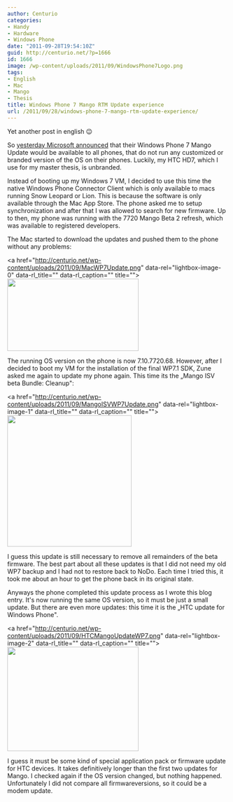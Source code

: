 ```yaml
---
author: Centurio
categories:
- Handy
- Hardware
- Windows Phone
date: "2011-09-28T19:54:10Z"
guid: http://centurio.net/?p=1666
id: 1666
image: /wp-content/uploads/2011/09/WindowsPhone7Logo.png
tags:
- English
- Mac
- Mango
- Thesis
title: Windows Phone 7 Mango RTM Update experience
url: /2011/09/28/windows-phone-7-mango-rtm-update-experience/
---
```

Yet another post in english 😉 

So [yesterday Microsoft announced](http://windowsteamblog.com/windows_phone/b/windowsphone/archive/2011/09/27/windows-phone-7-5-mango-update-begins.aspx) that their Windows Phone 7 Mango Update would be available to all phones, that do not run any customized or branded version of the OS on their phones. Luckily, my HTC HD7, which I use for my master thesis, is unbranded.

Instead of booting up my Windows 7 VM, I decided to use this time the native Windows Phone Connector Client which is only available to macs running Snow Leopard or Lion. This is because the software is only available through the Mac App Store. The phone asked me to setup synchronization and after that I was allowed to search for new firmware. Up to then, my phone was running with the 7720 Mango Beta 2 refresh, which was available to registered developers.  
<!--more-->

  
The Mac started to download the updates and pushed them to the phone without any problems:

<a href="http://centurio.net/wp-content/uploads/2011/09/MacWP7Update.png" data-rel="lightbox-image-0" data-rl\_title="" data-rl\_caption="" title=""><img loading="lazy" src="http://centurio.net/wp-content/uploads/2011/09/MacWP7Update-300x165.png" alt="" title="MacWP7Update" width="300" height="165" class="aligncenter size-medium wp-image-1667" srcset="https://centurio.net/wp-content/uploads/2011/09/MacWP7Update-300x165.png 300w, https://centurio.net/wp-content/uploads/2011/09/MacWP7Update.png 893w" sizes="(max-width: 300px) 100vw, 300px" /></a>

The running OS version on the phone is now 7.10.7720.68. However, after I decided to boot my VM for the installation of the final WP7.1 SDK, Zune asked me again to update my phone again. This time its the &#8222;Mango ISV beta Bundle: Cleanup":

<a href="http://centurio.net/wp-content/uploads/2011/09/MangoISVWP7Update.png" data-rel="lightbox-image-1" data-rl\_title="" data-rl\_caption="" title=""><img loading="lazy" src="http://centurio.net/wp-content/uploads/2011/09/MangoISVWP7Update-284x300.png" alt="" title="MangoISVWP7Update" width="284" height="300" class="aligncenter size-medium wp-image-1668" srcset="https://centurio.net/wp-content/uploads/2011/09/MangoISVWP7Update-284x300.png 284w, https://centurio.net/wp-content/uploads/2011/09/MangoISVWP7Update-24x24.png 24w, https://centurio.net/wp-content/uploads/2011/09/MangoISVWP7Update.png 632w" sizes="(max-width: 284px) 100vw, 284px" /></a>

I guess this update is still necessary to remove all remainders of the beta firmware. The best part about all these updates is that I did not need my old WP7 backup and I had not to restore back to NoDo. Each time I tried this, it took me about an hour to get the phone back in its original state.

Anyways the phone completed this update process as I wrote this blog entry. It's now running the same OS version, so it must be just a small update. But there are even more updates: this time it is the &#8222;HTC update for Windows Phone".

<a href="http://centurio.net/wp-content/uploads/2011/09/HTCMangoUpdateWP7.png" data-rel="lightbox-image-2" data-rl\_title="" data-rl\_caption="" title=""><img loading="lazy" src="http://centurio.net/wp-content/uploads/2011/09/HTCMangoUpdateWP7-300x238.png" alt="" title="HTCMangoUpdateWP7" width="300" height="238" class="aligncenter size-medium wp-image-1669" srcset="https://centurio.net/wp-content/uploads/2011/09/HTCMangoUpdateWP7-300x238.png 300w, https://centurio.net/wp-content/uploads/2011/09/HTCMangoUpdateWP7.png 628w" sizes="(max-width: 300px) 100vw, 300px" /></a>

I guess it must be some kind of special application pack or firmware update for HTC devices. It takes definitively longer than the first two updates for Mango. I checked again if the OS version changed, but nothing happened. Unfortunately I did not compare all firmwareversions, so it could be a modem update.